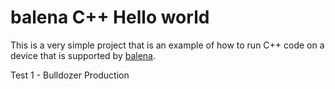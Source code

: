 # balena C++ Hello world

This is a very simple project that is an example of how to run C++ code on a device that is supported by [balena](https://balena.io).

Test 1 - Bulldozer Production
